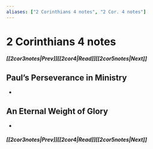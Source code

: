 ```yaml
---
aliases: ["2 Corinthians 4 notes", "2 Cor. 4 notes"]
---
```

# 2 Corinthians 4 notes
##### <span class=arrow-left></span>[[2cor3notes|Prev]]<span class=navigation-separator></span>[[2cor4|Read]]<span class=navigation-separator></span>[[2cor5notes|Next]]<span class=arrow-right></span>
## Paul’s Perseverance in Ministry
- 
## An Eternal Weight of Glory
- 
##### <span class=arrow-left></span>[[2cor3notes|Prev]]<span class=navigation-separator></span>[[2cor4|Read]]<span class=navigation-separator></span>[[2cor5notes|Next]]<span class=arrow-right></span>
